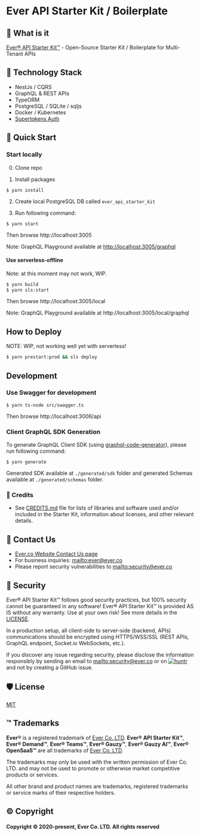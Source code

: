 # Ever API Starter Kit / Boilerplate

## 🌟 What is it

[Ever® API Starter Kit™](https://ever.dev) - Open-Source Starter Kit / Boilerplate for Multi-Tenant APIs

## 🧱 Technology Stack

-   NestJs / CQRS
-   GraphQL & REST APIs
-   TypeORM
-   PostgreSQL / SQLite / sqljs
-   Docker / Kubernetes
-   [Supertokens Auth](https://github.com/supertokens/supertokens-core)

## 🚀 Quick Start

### Start locally

0. Clone repo

1. Install packages

```
$ yarn install
```

2. Create local PostgreSQL DB called `ever_api_starter_kit`

3. Run following command:

```
$ yarn start
```

Then browse http://localhost:3005

Note: GraphQL Playground available at <http://localhost:3005/graphql>

#### Use serverless-offline

Note: at this moment may not work, WIP.

```bash
$ yarn build
$ yarn sls:start
```

Then browse http://localhost:3005/local

Note: GraphQL Playground available at http://localhost:3005/local/graphql

## How to Deploy

NOTE: WIP, not working well yet with serverless!

```bash
$ yarn prestart:prod && sls deploy
```

## Development

### Use Swagger for development

```
$ yarn ts-node src/swagger.ts
```

Then browse http://localhost:3006/api

### Client GraphQL SDK Generation

To generate GraphQL Client SDK (using [graphql-code-generator](https://github.com/dotansimha/graphql-code-generator)), please run following command:

```
$ yarn generate
```

Generated SDK available at `./generated/sdk` folder and generated Schemas available at `./generated/schemas` folder.

### 🔗 Credits

-   See [CREDITS.md](CREDITS.md) file for lists of libraries and software used and/or included in the Starter Kit, information about licenses, and other relevant details.

## 💌 Contact Us

-   [Ever.co Website Contact Us page](https://ever.co/contacts)
-   For business inquiries: <mailto:ever@ever.co>
-   Please report security vulnerabilities to <mailto:security@ever.co>

## 🔐 Security

Ever® API Starter Kit™ follows good security practices, but 100% security cannot be guaranteed in any software!
Ever® API Starter Kit™ is provided AS IS without any warranty. Use at your own risk!
See more details in the [LICENSE](LICENSE).

In a production setup, all client-side to server-side (backend, APIs) communications should be encrypted using HTTPS/WSS/SSL (REST APIs, GraphQL endpoint, Socket.io WebSockets, etc.).

If you discover any issue regarding security, please disclose the information responsibly by sending an email to <mailto:security@ever.co> or on [![huntr](https://cdn.huntr.dev/huntr_security_badge_mono.svg)](https://huntr.dev) and not by creating a GitHub issue.

## 🛡️ License

[MIT](LICENSE)

## ™️ Trademarks

**Ever**® is a registered trademark of [Ever Co. LTD](https://ever.co).
**Ever® API Starter Kit™**, **Ever® Demand™**, **Ever® Teams™**, **Ever® Gauzy™**, **Ever® Gauzy AI™**, **Ever® OpenSaaS™** are all trademarks of [Ever Co. LTD](https://ever.co).

The trademarks may only be used with the written permission of Ever Co. LTD. and may not be used to promote or otherwise market competitive products or services.

All other brand and product names are trademarks, registered trademarks or service marks of their respective holders.

## ©️ Copyright

#### Copyright © 2020-present, Ever Co. LTD. All rights reserved
